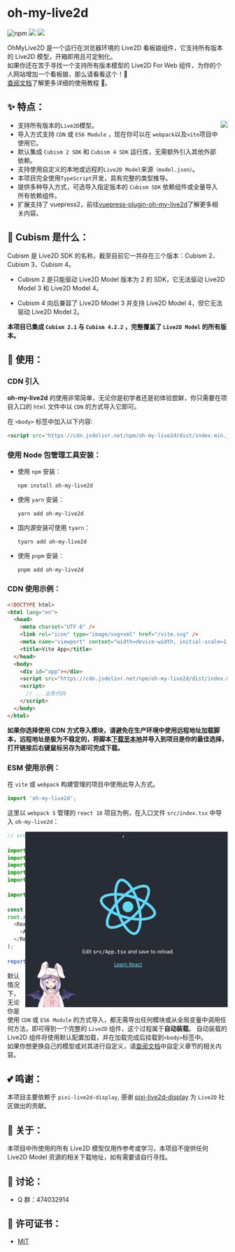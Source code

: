 # oh-my-live2d

![npm](https://img.shields.io/npm/v/oh-my-live2d?label=version) ![](https://img.shields.io/npm/dt/oh-my-live2d.svg) ![](https://img.shields.io/badge/cubism-2%2F3%2F4-orange)

OhMyLive2D 是一个运行在浏览器环境的 Live2D 看板娘组件，它支持所有版本的 Live2D 模型，开箱即用且可定制化。   
如果你还在苦于寻找一个支持所有版本模型的 Live2D For Web 组件，为你的个人网站增加一个看板娘，那么请看看这个！🥳   
[查阅文档](https://oh-my-live2d.netlify.app/)了解更多详细的使用教程 🎉。

## ✨ 特点：
<img align="right" height="260" src="https://raw.githubusercontent.com/mihu915/picgo-images/master/images202302041451147.gif"/>

- 支持所有版本的`Live2D`模型。
- 导入方式支持 `CDN` 或 `ES6 Module` ，现在你可以在 `webpack`以及`vite`项目中使用它。
- 默认集成 `Cubism 2 SDK` 和 `Cubism 4 SDK` 运行库，无需额外引入其他外部依赖。
- 支持使用自定义的本地或远程的`Live2D Model`来源`（model.json）`。
- 本项目完全使用`TypeScript`开发，具有完整的类型推导。
- 提供多种导入方式，可选导入指定版本的 `Cubism SDK` 依赖组件或全量导入所有依赖组件。
- 扩展支持了 vuepress2，前往[vuepress-plugin-oh-my-live2d](https://github.com/oh-my-live2d/vuepress-plugin-oh-my-live2d)了解更多相关内容。

## 🤔 Cubism 是什么：

Cubism 是 Live2D SDK 的名称，截至目前它一共存在三个版本：Cubism 2、Cubism 3、Cubism 4。

- Cubism 2 是只能驱动 Live2D Model 版本为 2 的 SDK，它无法驱动 Live2D Model 3 和 Live2D Model 4。

- Cubism 4 向后兼容了 Live2D Model 3 并支持 Live2D Model 4，但它无法驱动 Live2D Model 2。

**本项目已集成 `Cubism 2.1` 与 `Cubism 4.2.2` ，完整覆盖了 `Live2D Model` 的所有版本。**

## 🌈 使用：

### CDN 引入

**oh-my-live2d** 的使用非常简单，无论你是初学者还是初体验尝鲜，你只需要在项目入口的 `html` 文件中以 `CDN` 的方式导入它即可。

在 `<body>` 标签中加入以下内容:

```html
<script src="https://cdn.jsdelivr.net/npm/oh-my-live2d/dist/index.min.js"></script>
```

### 使用 Node 包管理工具安装：

- 使用 `npm` 安装：

  ```shell
  npm install oh-my-live2d
  ```

- 使用 `yarn` 安装：

  ```shell
  yarn add oh-my-live2d
  ```

- 国内源安装可使用 `tyarn`：

  ```shell
  tyarn add oh-my-live2d
  ```

- 使用 `pnpm` 安装：

  ```shell
  pnpm add oh-my-live2d
  ```

### CDN 使用示例：

```html
<!DOCTYPE html>
<html lang="en">
  <head>
    <meta charset="UTF-8" />
    <link rel="icon" type="image/svg+xml" href="/vite.svg" />
    <meta name="viewport" content="width=device-width, initial-scale=1.0" />
    <title>Vite App</title>
  </head>
  <body>
    <div id="app"></div>
    <script src="https://cdn.jsdelivr.net/npm/oh-my-live2d/dist/index.min.js"></script>
    <script>
      // ...业务代码
    </script>
  </body>
</html>
```

**如果你选择使用 CDN 方式导入模块，请避免在生产环境中使用远程地址加载脚本，远程地址是极为不稳定的，将脚本[下载至本地](https://cdn.jsdelivr.net/npm/oh-my-live2d/dist/index.min.js)并导入到项目是你的最佳选择，打开链接后右键鼠标另存为即可完成下载。**

### ESM 使用示例：



在 `vite` 或 `webpack` 构建管理的项目中使用此导入方式。

```ts
import 'oh-my-live2d';
```

这里以 `webpack 5` 管理的 `react 18` 项目为例，在入口文件 `src/index.tsx` 中导入 `oh-my-live2d`：

<img height="400px" align="right" src="https://raw.githubusercontent.com/mihu915/picgo-images/master/images202302041507232.gif"/>

```ts
// src/index.tsx

import React from 'react';
import ReactDOM from 'react-dom/client';
import './index.css';
import App from './App';
import reportWebVitals from './reportWebVitals';

import 'oh-my-live2d';

const root = ReactDOM.createRoot(document.getElementById('root') as HTMLElement);
root.render(
  <React.StrictMode>
    <App />
  </React.StrictMode>
);

reportWebVitals();
```

默认情况下，无论你是使用 `CDN` 或 `ES6 Module` 的方式导入，都无需导出任何模块或从全局变量中调用任何方法，即可得到一个完整的 `Live2D` 组件，这个过程属于**自动装载**。
自动装载的 Live2D 组件将使用默认配置加载，并在加载完成后挂载到`<body>`标签中。     
如果你想更换自己的模型或对其进行自定义，请[查阅文档](https://oh-my-live2d.netlify.app/)中自定义章节的相关内容。   


## 💕 鸣谢：

本项目主要依赖于 `pixi-live2d-display`, 感谢 [pixi-live2d-display](https://github.com/guansss/pixi-live2d-display) 为 `Live2D` 社区做出的贡献。

## 🔗 关于：

本项目中所使用的所有 Live2D 模型仅用作参考或学习，本项目不提供任何 Live2D Model 资源的相关下载地址，如有需要请自行寻找。

## 📧 讨论：

- Q 群：474032914

## 📃 许可证书：

- [MIT](https://github.com/oh-my-live2d/oh-my-live2d/blob/master/license)
